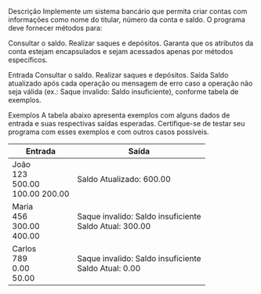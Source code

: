 Descrição
Implemente um sistema bancário que permita criar contas com informações como nome do titular, número da conta e saldo. O programa deve fornecer métodos para:

Consultar o saldo.
Realizar saques e depósitos.
Garanta que os atributos da conta estejam encapsulados e sejam acessados apenas por métodos específicos.

Entrada
Consultar o saldo.
Realizar saques e depósitos.
Saída
Saldo atualizado após cada operação ou mensagem de erro caso a operação não seja válida (ex.: Saque invalido: Saldo insuficiente), conforme tabela de exemplos.

Exemplos
A tabela abaixo apresenta exemplos com alguns dados de entrada e suas respectivas saídas esperadas. Certifique-se de testar seu programa com esses exemplos e com outros casos possíveis.

| Entrada	                                      | Saída
|-----------------------------------------------| -- |
| João <br> 123 <br> 500.00 <br> 100.00 200.00  | Saldo Atualizado: 600.00
| Maria <br> 456 <br> 300.00 <br> 400.00        | Saque invalido: Saldo insuficiente <br> Saldo Atual: 300.00
| Carlos <br> 789 <br> 0.00 <br> 50.00          | Saque invalido: Saldo insuficiente <br> Saldo Atual: 0.00
